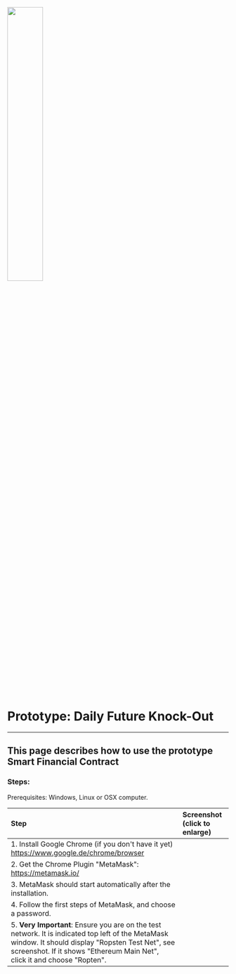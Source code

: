 <a name="sfc"></a>
<img src="https://raw.githubusercontent.com/smart-financial-contracts/smart-financial-contracts.github.io/master/ws_logo.png" width="40%" height="40%">

# Prototype: Daily Future Knock-Out
---
## This page describes how to use the prototype Smart Financial Contract

### Steps:

Prerequisites: Windows, Linux or OSX computer.

| Step        | Screenshot (click to enlarge)|
|:-------------|:------------------|
|1. Install Google Chrome (if you don't have it yet) https://www.google.de/chrome/browser||
|2. Get the Chrome Plugin "MetaMask": https://metamask.io/||
|3. MetaMask should start automatically after the installation.||
|4. Follow the first steps of MetaMask, and choose a password.||
|5. **Very Important**: Ensure you are on the test network. It is indicated top left of the MetaMask window. It should display "Ropsten Test Net", see screenshot. If it shows "Ethereum Main Net", click it and choose "Ropten".||

